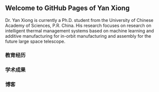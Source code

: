 ## Welcome to GitHub Pages of Yan Xiong

Dr. Yan Xiong is currently a Ph.D. student from the University of Chinese Academy of Sciences, P.R. China. His research focuses on research on intelligent thermal management systems based on machine learning and additive manufacturing for in-orbit manufacturing and assembly for the future large space telescope.

### 教育经历



### 学术成果



### 博客


